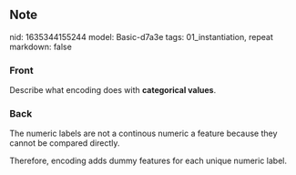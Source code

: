 ## Note
nid: 1635344155244
model: Basic-d7a3e
tags: 01_instantiation, repeat
markdown: false

### Front
Describe what encoding does with <b>categorical values</b>.

### Back
The numeric labels are not a continous numeric a feature because they cannot be compared directly.<div>Therefore, encoding adds dummy features for each unique numeric label.</div>
